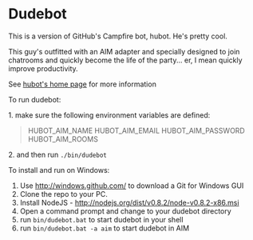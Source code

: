 # Dudebot

This is a version of GitHub's Campfire bot, hubot. He's pretty cool.

This guy's outfitted with an AIM adapter and specially designed to join
chatrooms and quickly become the life of the party... er, I mean quickly
improve productivity.

See [hubot's home page][hubot] for more information

[hubot]: https://github.com/github/hubot/wiki

To run dudebot:

1\. make sure the following environment variables are defined:

  > HUBOT_AIM_NAME
  > HUBOT_AIM_EMAIL
  > HUBOT_AIM_PASSWORD
  > HUBOT_AIM_ROOMS

2\. and then run `./bin/dudebot`


To install and run on Windows:
1. Use http://windows.github.com/ to download a Git for Windows GUI
2. Clone the repo to your PC.
3. Install NodeJS - http://nodejs.org/dist/v0.8.2/node-v0.8.2-x86.msi
4. Open a command prompt and change to your dudebot directory
5. run `bin/dudebot.bat` to start dudebot in your shell
6. run `bin/dudebot.bat -a aim` to start dudebot in AIM